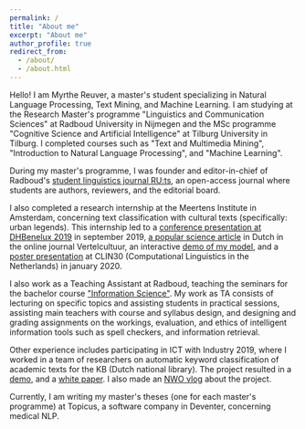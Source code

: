 ```yaml
---
permalink: /
title: "About me"
excerpt: "About me"
author_profile: true
redirect_from: 
  - /about/
  - /about.html
---
```


Hello! I am Myrthe Reuver, a master's student specializing in Natural Language Processing, Text Mining, and Machine Learning. I am studying at the Research Master's programme "Linguistics and Communication Sciences" at Radboud University in Nijmegen and the MSc programme "Cognitive Science and Artificial Intelligence" at Tilburg University in Tilburg. I completed courses such as "Text and Multimedia Mining", "Introduction to Natural Language Processing", and "Machine Learning".

During my master's programme, I was founder and editor-in-chief of Radboud's [student linguistics journal RU:ts](http://ruts-journal.ruhosting.nl/), an open-access journal where students are authors, reviewers, and the editorial board.

I also completed a research internship at the Meertens Institute in Amsterdam, concerning text classification with cultural texts (specifically: urban legends). This internship led to a [conference presentation at DHBenelux 2019](http://2019.dhbenelux.org/wp-content/uploads/sites/13/2019/08/DH_Benelux_2019_paper_69.pdf) in september 2019, [a popular science article](https://www.neerlandistiek.nl/2019/10/hoe-een-computer-broodjeaapverhalen-leert-categoriseren/) in Dutch in the online journal Vertelcultuur, an interactive [demo of my model](https://myrthereuver.github.io/UrbanLegendCategorizer/), and a [poster presentation](https://twitter.com/rehtrym/status/1222893742345949186/photo/1) at CLIN30 (Computational Linguistics in the Netherlands) in january 2020.

I also work as a Teaching Assistant at Radboud, teaching the seminars for the bachelor course ["Information Science"](https://www.ru.nl/courseguides/arts/courses/ba/ibc/b1/let-ciwb158-ibc/). My work as TA consists of lecturing on specific topics and assisting students in practical sessions, assisting main teachers with course and syllabus design, and designing and grading assignments on the workings, evaluation, and ethics of intelligent information tools such as spell checkers, and information retrieval.

Other experience includes participating in ICT with Industry 2019, where I worked in a team of researchers on automatic keyword classification of academic texts for the KB (Dutch national library). The project resulted in a [demo](https://lab.kb.nl/tool/brinkeys-tool), and a [white paper](https://www.kb.nl/sites/default/files/docs/kb_whitepaper_exploring_possibilities_automated_generation_of_metadata_eng_online.pdf). I also made an [NWO vlog](https://www.youtube.com/watch?v=-m92LxE5hQ4) about the project.

Currently, I am writing my master's theses (one for each master's programme) at Topicus, a software company in Deventer, concerning medical NLP.



